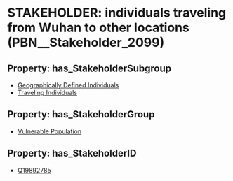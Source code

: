 # STAKEHOLDER: __individuals traveling from Wuhan to other locations__ (PBN__Stakeholder_2099)

## Property: has_StakeholderSubgroup

* [Geographically Defined Individuals](PBN__StakeholderSubgroup_74)
* [Traveling Individuals](PBN__StakeholderSubgroup_75)

## Property: has_StakeholderGroup

* [Vulnerable Population](PBN__StakeholderGroup_6)

## Property: has_StakeholderID

* [Q19892785](Q19892785)

